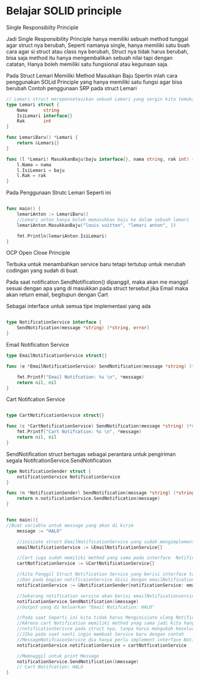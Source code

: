 # Belajar SOLID principle 

Single Responsibilty Principle 

Jadi Single Responsibility Principle hanya memiliki sebuah method tunggal agar struct nya berubah,
Seperti namanya single, hanya memiliki satu buah cara agar si struct atau class nya berubah,
Struct nya tidak harus berubah, bisa saja method itu hanya mengembalikan sebuah nilai tapi dengan catatan,
Hanya boleh memiliki satu fungsional atau kegunaan saja.

Pada Struct Lemari Memiliki Method Masukkan Baju 
Spertin inlah cara penggunakan SOLid Principle yang hanya memiliki satu fungsi agar bisa berubah
Contoh penggunaan SRP pada struct Lemari
```go
// Lemari struct merepensetasikan sebuah Lemari yang sergin kita temukan di rumah
type Lemari struct {
	Nama      string
	IsiLemari interface{}
	Rak       int
}

func LemariBaru() *Lemari {
	return &Lemari{}
}

func (l *Lemari) MasukkanBaju(baju interface{}, nama string, rak int) {
	l.Nama = nama
	l.IsiLemari = baju
	l.Rak = rak
}
```

Pada Penggunaan Strutc Lemari Seperti ini
```go

func main() {
	lemariAnton := LemariBaru()
	//Lemari anton hanya boleh memasukkan baju ke dalam sebuah lemari
	lemariAnton.MasukkanBaju("louis vuitton", "lemari anton", 1)

	fmt.Println(lemariAnton.IsiLemari)
}
```


OCP
Open Close Principle

Terbuka untuk menambahkan service baru tetapi tertutup untuk merubah codingan yang sudah di buat.

Pada saat notification.SendNotification() dipanggil, maka akan me manggil sesuai dengan apa yang di masukkan pada struct tersebut jika Email maka akan return email, begitupun dengan Cart 


Sebagai interface untuk semua tipe implementasi yang ada
```go

type NotificationService interface {
	SendNotification(message *string) (*string, error)
}

```

Email Notification Service

```go
type EmailNotificationService struct{}

func (e *EmailNotificationService) SendNotification(message *string) (*string, error) {

	fmt.Printf("Email Notifcation: %s \n", *message)
	return nil, nil
}

```

Cart Notifcation Service 
```go

type CartNotificationService struct{}

func (c *CartNotificationService) SendNotification(message *string) (*string, error) {
	fmt.Printf("Cart Notifcation: %s \n", *message)
	return nil, nil
}


```

SendNotification struct bertugas sebagai perantara untuk pengiriman segala NotifcationService.SendNotification
```go
type NotificationSender struct {
	notificationService NotificationService
}

func (n *NotificationSender) SendNotification(message *string) (*string, error) {
	return n.notificationService.SendNotification(message)
}

```

```go

func main(){
//Buat variable untuk message yang akan di kirim
	message := "HALO"

	//inisiate struct EmailNotificationService yang sudah mengimplementasi interface Notification
	emailNotificationService := &EmailNotificationService{}

	//Cart juga sudah memiliki method yang sama pada interface  Notification
	cartNotficationService := &CartNotificationService{}

	//kita Panggil Struct Notification Service yang berisi interface tadi
	//Dan pada bagian notificaionService diisi dengan emailNotificationService
	notificationService := &NotificationSender{notificationService: emailNotificationService}

	//Sekarang notification service akan berisi emailNotificationservice
	notificationService.SendNotification(&message)
	//Output yang di keluarkan "Email Notifcation: HALO"

	//Pada saat Seperti ini kita tidak harus Menginisiate ulang Notification Service karena kenapa?
	//KArena cart Notification memiliki method ynag sama jadi kita hanya harus mengubah
	//notificationSerivce pada struct nya, tanpa harus mengubah keseluruhan kode
	//JIka pada saat nanti ingin membuat Service baru dengan contoh
	//MessageNotifcaionService dia hanya perlu implement interface NotificationService
	notificationService.notificationService = cartNotficationService

	//Memnaggil untuk print Message
	notificationService.SendNotification(&message)
	// Cart Notifcation: HALO
}
```